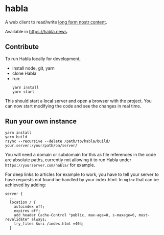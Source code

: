 # habla

A web client to read/write [long form nostr content](https://github.com/nostr-protocol/nips/blob/master/23.md).

Available in https://habla.news.

## Contribute

To run Habla locally for development,

* install node, git, yarn
* clone Habla
* run:
  ```
  yarn install
  yarn start
  ```

This should start a local server and open a browser with the project. You can
now start modifying the code and see the changes in real time.

## Run your own instance

```
yarn install
yarn build
rsync --recursive --delete /path/to/habla/build/ your.server:/your/path/on/server/
```

You will need a domain or subdomain for this as file references in the code
are absolute paths, currently not allowing it to run Habla under
`https://yourserver.com/habla/` for example.

For deep links to articles for example to work, you have to tell your server to
have requests not found be handled by your index.html. In `nginx` that can be
achieved by adding:

```
server {
  ...
  location / {
    autoindex off;
    expires off;
    add_header Cache-Control "public, max-age=0, s-maxage=0, must-revalidate" always;
    try_files $uri /index.html =404;
  }
```
